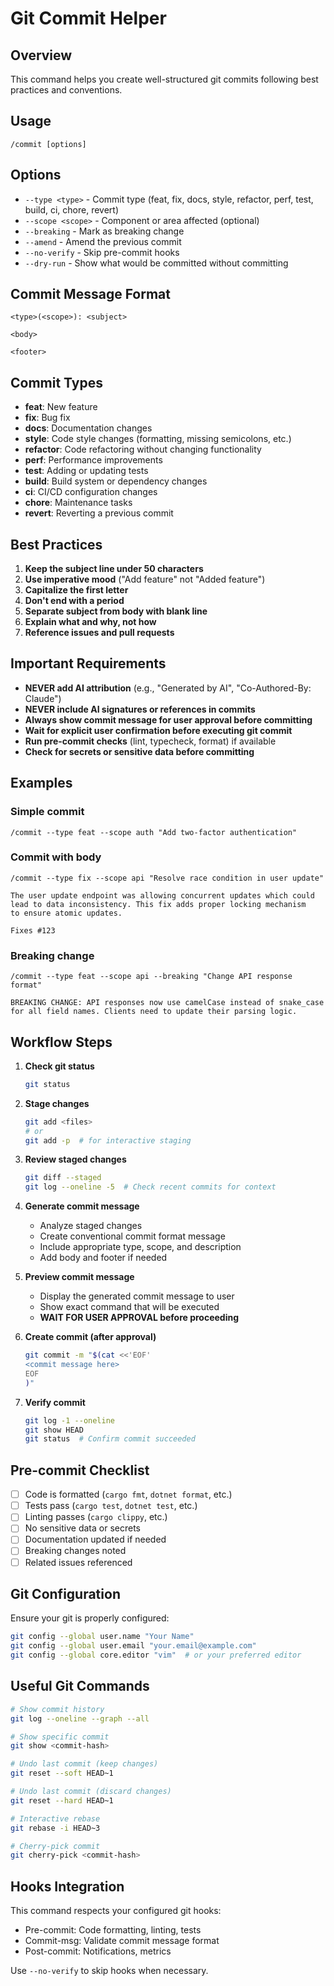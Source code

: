 # Git Commit Helper

## Overview

This command helps you create well-structured git commits following best practices and conventions.

## Usage

```
/commit [options]
```

## Options

- `--type <type>` - Commit type (feat, fix, docs, style, refactor, perf, test, build, ci, chore, revert)
- `--scope <scope>` - Component or area affected (optional)
- `--breaking` - Mark as breaking change
- `--amend` - Amend the previous commit
- `--no-verify` - Skip pre-commit hooks
- `--dry-run` - Show what would be committed without committing

## Commit Message Format

```
<type>(<scope>): <subject>

<body>

<footer>
```

## Commit Types

- **feat**: New feature
- **fix**: Bug fix
- **docs**: Documentation changes
- **style**: Code style changes (formatting, missing semicolons, etc.)
- **refactor**: Code refactoring without changing functionality
- **perf**: Performance improvements
- **test**: Adding or updating tests
- **build**: Build system or dependency changes
- **ci**: CI/CD configuration changes
- **chore**: Maintenance tasks
- **revert**: Reverting a previous commit

## Best Practices

1. **Keep the subject line under 50 characters**
2. **Use imperative mood** ("Add feature" not "Added feature")
3. **Capitalize the first letter**
4. **Don't end with a period**
5. **Separate subject from body with blank line**
6. **Explain what and why, not how**
7. **Reference issues and pull requests**

## Important Requirements

- **NEVER add AI attribution** (e.g., "Generated by AI", "Co-Authored-By: Claude")
- **NEVER include AI signatures or references in commits**
- **Always show commit message for user approval before committing**
- **Wait for explicit user confirmation before executing git commit**
- **Run pre-commit checks** (lint, typecheck, format) if available
- **Check for secrets or sensitive data before committing**

## Examples

### Simple commit

```
/commit --type feat --scope auth "Add two-factor authentication"
```

### Commit with body

```
/commit --type fix --scope api "Resolve race condition in user update"

The user update endpoint was allowing concurrent updates which could
lead to data inconsistency. This fix adds proper locking mechanism
to ensure atomic updates.

Fixes #123
```

### Breaking change

```
/commit --type feat --scope api --breaking "Change API response format"

BREAKING CHANGE: API responses now use camelCase instead of snake_case
for all field names. Clients need to update their parsing logic.
```

## Workflow Steps

1. **Check git status**

   ```bash
   git status
   ```

2. **Stage changes**

   ```bash
   git add <files>
   # or
   git add -p  # for interactive staging
   ```

3. **Review staged changes**

   ```bash
   git diff --staged
   git log --oneline -5  # Check recent commits for context
   ```

4. **Generate commit message**
   - Analyze staged changes
   - Create conventional commit format message
   - Include appropriate type, scope, and description
   - Add body and footer if needed

5. **Preview commit message**
   - Display the generated commit message to user
   - Show exact command that will be executed
   - **WAIT FOR USER APPROVAL before proceeding**

6. **Create commit (after approval)**

   ```bash
   git commit -m "$(cat <<'EOF'
   <commit message here>
   EOF
   )"
   ```

7. **Verify commit**

   ```bash
   git log -1 --oneline
   git show HEAD
   git status  # Confirm commit succeeded
   ```

## Pre-commit Checklist

- [ ] Code is formatted (`cargo fmt`, `dotnet format`, etc.)
- [ ] Tests pass (`cargo test`, `dotnet test`, etc.)
- [ ] Linting passes (`cargo clippy`, etc.)
- [ ] No sensitive data or secrets
- [ ] Documentation updated if needed
- [ ] Breaking changes noted
- [ ] Related issues referenced

## Git Configuration

Ensure your git is properly configured:

```bash
git config --global user.name "Your Name"
git config --global user.email "your.email@example.com"
git config --global core.editor "vim"  # or your preferred editor
```

## Useful Git Commands

```bash
# Show commit history
git log --oneline --graph --all

# Show specific commit
git show <commit-hash>

# Undo last commit (keep changes)
git reset --soft HEAD~1

# Undo last commit (discard changes)
git reset --hard HEAD~1

# Interactive rebase
git rebase -i HEAD~3

# Cherry-pick commit
git cherry-pick <commit-hash>
```

## Hooks Integration

This command respects your configured git hooks:

- Pre-commit: Code formatting, linting, tests
- Commit-msg: Validate commit message format
- Post-commit: Notifications, metrics

Use `--no-verify` to skip hooks when necessary.
